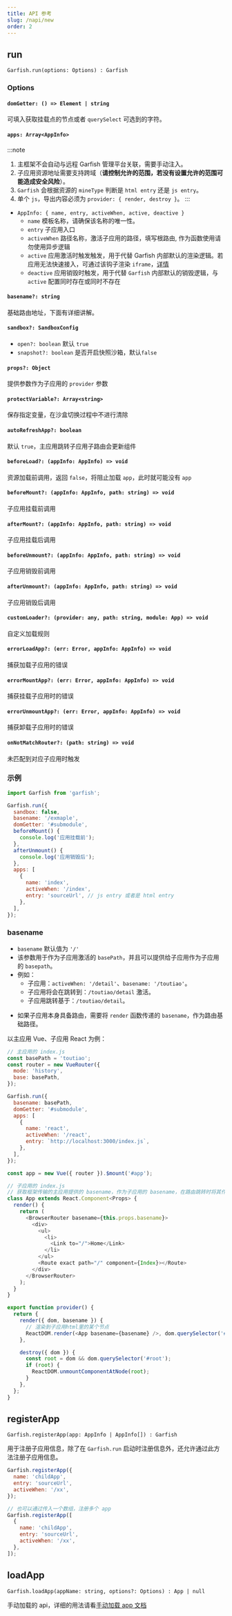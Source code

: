 ```yaml
---
title: API 参考
slug: /napi/new
order: 2
---
```


## run

`Garfish.run(options: Options) : Garfish`

### Options

#### `domGetter: () => Element | string`

可填入获取挂载点的节点或者 `querySelect` 可选到的字符。

#### `apps: Array<AppInfo>`

:::note

1. 主框架不会自动与远程 Garfish 管理平台关联，需要手动注入。
2. 子应用资源地址需要支持跨域（**请控制允许的范围，若没有设置允许的范围可能造成安全风险**）。
3. `Garfish` 会根据资源的 `mineType` 判断是 `html entry` 还是 `js entry`。
4. 单个 `js`，导出内容必须为 `provider: { render, destroy }`。
   :::

- `AppInfo: { name, entry, activeWhen, active, deactive }`
  - `name` 模板名称，请确保该名称的唯一性。
  - `entry` 子应用入口
  - `activeWhen` 路径名称，激活子应用的路径，填写根路由, 作为函数使用请勿使用异步逻辑
  - `active` 应用激活时触发触发，用于代替 Garfish 内部默认的渲染逻辑。若应用无法快速接入，可通过该钩子渲染 `iframe`，[详情](https://site.bytedance.net/docs/4545/6924/ifame)
  - `deactive` 应用销毁时触发，用于代替 `Garfish` 内部默认的销毁逻辑，与 `active` 配置同时存在或同时不存在

#### `basename?: string`

基础路由地址，下面有详细讲解。

#### `sandbox?: SandboxConfig`

- `open?: boolean` 默认 `true`
- `snapshot?: boolean` 是否开启快照沙箱，默认`false`

#### `props?: Object`

提供参数作为子应用的 `provider` 参数

#### `protectVariable?: Array<string>`

保存指定变量，在沙盒切换过程中不进行清除

#### `autoRefreshApp?: boolean`

默认 `true`，主应用跳转子应用子路由会更新组件

#### `beforeLoad?: (appInfo: AppInfo) => void`

资源加载前调用，返回 `false`，将阻止加载 `app`，此时就可能没有 `app`

#### `beforeMount?: (appInfo: AppInfo, path: string) => void`

子应用挂载前调用

#### `afterMount?: (appInfo: AppInfo, path: string) => void`

子应用挂载后调用

#### `beforeUnmount?: (appInfo: AppInfo, path: string) => void`

子应用销毁前调用

#### `afterUnmount?: (appInfo: AppInfo, path: string) => void`

子应用销毁后调用

#### `customLoader?: (provider: any, path: string, module: App) => void`

自定义加载规则

#### `errorLoadApp?: (err: Error, appInfo: AppInfo) => void`

捕获加载子应用的错误

#### `errorMountApp?: (err: Error, appInfo: AppInfo) => void`

捕获挂载子应用时的错误

#### `errorUnmountApp?: (err: Error, appInfo: AppInfo) => void`

捕获卸载子应用时的错误

#### `onNotMatchRouter?: (path: string) => void`

未匹配到对应子应用时触发

### 示例

```js
import Garfish from 'garfish';

Garfish.run({
  sandbox: false,
  basename: '/exmaple',
  domGetter: '#submodule',
  beforeMount() {
    console.log('应用挂载前');
  },
  afterUnmount() {
    console.log('应用销毁后');
  },
  apps: [
    {
      name: 'index',
      activeWhen: '/index',
      entry: 'sourceUrl', // js entry 或者是 html entry
    },
  ],
});
```

### basename

- `basename` 默认值为 `'/'`
- 该参数用于作为子应用激活的 `basePath`，并且可以提供给子应用作为子应用的 `basepath`。
- 例如：
  - 子应用：`activeWhen: '/detail'`、`basename: '/toutiao'`。
  - 子应用将会在跳转到：`/toutiao/detail` 激活。
  - 子应用跳转基于：`/toutiao/detail`。

* 如果子应用本身具备路由，需要将 `render` 函数传递的 `basename`，作为路由基础路径。

以主应用 Vue、子应用 React 为例：

```js
// 主应用的 index.js
const basePath = 'toutiao';
const router = new VueRouter({
  mode: 'history',
  base: basePath,
});

Garfish.run({
  basename: basePath,
  domGetter: '#submodule',
  apps: [
    {
      name: 'react',
      activeWhen: '/react',
      entry: `http://localhost:3000/index.js`,
    },
  ],
});

const app = new Vue({ router }).$mount('#app');
```

```js
// 子应用的 index.js
// 获取框架传输的主应用提供的 basename，作为子应用的 basename，在路由跳转时将其作为根路由
class App extends React.Component<Props> {
  render() {
    return (
      <BrowserRouter basename={this.props.basename}>
        <div>
          <ul>
            <li>
              <Link to="/">Home</Link>
            </li>
          </ul>
          <Route exact path="/" component={Index}></Route>
        </div>
      </BrowserRouter>
    );
  }
}

export function provider() {
  return {
    render({ dom, basename }) {
      // 渲染到子应用html里的某个节点
      ReactDOM.render(<App basename={basename} />, dom.querySelector('#root'));
    },

    destroy({ dom }) {
      const root = dom && dom.querySelector('#root');
      if (root) {
        ReactDOM.unmountComponentAtNode(root);
      }
    },
  };
}
```

## registerApp

`Garfish.registerApp(app: AppInfo | AppInfo[]) : Garfish`

用于注册子应用信息，除了在 `Garfish.run` 启动时注册信息外，还允许通过此方法注册子应用信息。

```js
Garfish.registerApp({
  name: 'childApp',
  entry: 'sourceUrl',
  activeWhen: '/xx',
});

// 也可以通过传入一个数组，注册多个 app
Garfish.registerApp([
  {
    name: 'childApp',
    entry: 'sourceUrl',
    activeWhen: '/xx',
  },
]);
```

## loadApp

`Garfish.loadApp(appName: string, options?: Options) : App | null`

手动加载的 api，详细的用法请看[手动加载 app 文档](../napi/attributes/loadApp)
